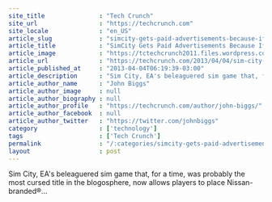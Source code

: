 ```yaml
---
site_title               : "Tech Crunch"
site_url                 : "https://techcrunch.com"
site_locale              : "en_US"
article_slug             : "simcity-gets-paid-advertisements-because-if-theres-one-thing-that-game-needs"
article_title            : "SimCity Gets Paid Advertisements Because If There’s One Thing That Game Needs…"
article_image            : "https://tctechcrunch2011.files.wordpress.com/2013/04/nissanleafmain.png?w=660&h=371&crop=1"
article_url              : "https://techcrunch.com/2013/04/04/sim-city-gets-paid-advertisements-because-if-theres-one-thing-that-game-needs/"
article_published_at     : "2013-04-04T06:19:39-03:00"
article_description      : "Sim City, EA's beleaguered sim game that, for a time, was probably the most cursed title in the blogosphere, now allows players to place Nissan-branded®..."
article_author_name      : "John Biggs"
article_author_image     : null
article_author_biography : null
article_author_profile   : "https://techcrunch.com/author/john-biggs/"
article_author_facebook  : null
article_author_twitter   : "https://twitter.com/johnbiggs"
category                 : ['technology']
tags                     : ['Tech Crunch']
permalink                : "/:categories/simcity-gets-paid-advertisements-because-if-theres-one-thing-that-game-needs/"
layout                   : post
---
```


Sim City, EA's beleaguered sim game that, for a time, was probably the most cursed title in the blogosphere, now allows players to place Nissan-branded®...
